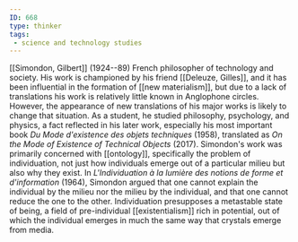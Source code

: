 ```yaml
---
ID: 668
type: thinker
tags: 
 - science and technology studies
---
```


[[Simondon, Gilbert]]
(1924--89) French philosopher of technology and society. His work is
championed by his friend [[Deleuze, Gilles]], and it has been
influential in the formation of [[new materialism]], but due to a
lack of translations his work is relatively little known in Anglophone
circles. However, the appearance of new translations of his major works
is likely to change that situation. As a student, he studied philosophy,
psychology, and physics, a fact reflected in his later work, especially
his most important book *Du Mode d'existence des objets techniques*
(1958), translated as *On the Mode of Existence of Technical Objects*
(2017). Simondon's work was primarily concerned with
[[ontology]], specifically
the problem of individuation, not just how individuals emerge out of a
particular milieu but also why they exist. In *L'Individuation à la
lumière des notions de forme et d'information* (1964), Simondon argued
that one cannot explain the individual by the milieu nor the milieu by
the individual, and that one cannot reduce the one to the other.
Individuation presupposes a metastable state of being, a field of
pre-individual
[[existentialism]] rich in
potential, out of which the individual emerges in much the same way that
crystals emerge from media.
